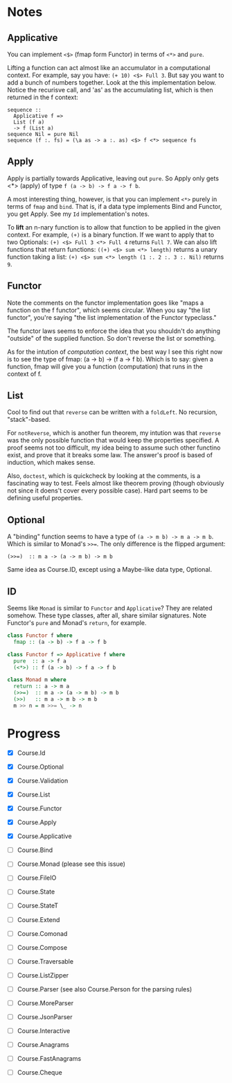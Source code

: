 # Notes

## Applicative

You can implement `<$>` (fmap form Functor) in terms of `<*>` and `pure`.

Lifting a function can act almost like an accumulator in a computational
context.  For example, say you have: `(+ 10) <$> Full 3`. But say you want to
add a bunch of numbers together. Look at the this implementation below. Notice
the recurisve call, and 'as' as the accumulating list, which is then returned
in the f context:

```
sequence ::
  Applicative f =>
  List (f a)
  -> f (List a)
sequence Nil = pure Nil
sequence (f :. fs) = (\a as -> a :. as) <$> f <*> sequence fs
```

## Apply

Apply is partially towards Applicative, leaving out `pure`. So Apply only gets
<*> (apply) of type `f (a -> b) -> f a -> f b`.

A most interesting thing, however, is that you can implement `<*>` purely in
terms of `fmap` and `bind`. That is, if a data type implements Bind and
Functor, you get Apply. See my `Id` implementation's notes.

To **lift** an n-nary function is to allow that function to be applied in the
given context. For example, `(+)` is a binary function. If we want to apply
that to two Optionals: `(+) <$> Full 3 <*> Full 4` returns `Full 7`. We can
also lift functions that return functions: `((+) <$> sum <*> length)` returns a
unary function taking a list: `(+) <$> sum <*> length (1 :. 2 :. 3 :. Nil)`
returns `9`.

## Functor

Note the comments on the functor implementation goes like "maps a function on
the f functor", which seems circular. When you say "the list functor", you're
saying "the list implementation of the Functor typeclass."

The functor laws seems to enforce the idea that you shouldn't do anything
"outside" of the supplied function. So don't reverse the list or something.

As for the intution of *computation context*, the best way I see this right now
is to see the type of fmap: (a -> b) -> (f a -> f b). Which is to say: given a
function, fmap will give you a function (computation) that runs in the context
of f.

## List

Cool to find out that `reverse` can be written with a `foldLeft`. No recursion,
"stack"-based.

For `notReverse`, which is another fun theorem, my intution was that `reverse`
was the only possible function that would keep the properties specified. A
proof seems not too difficult, my idea being to assume such other functino
exist, and prove that it breaks some law. The answer's proof is based of
induction, which makes sense.

Also, `doctest`, which is quickcheck by looking at the comments, is a
fascinating way to test. Feels almost like theorem proving (though obviously
not since it doens't cover every possible case). Hard part seems to be defining
useful properties.

## Optional

A "binding" function seems to have a type of `(a -> m b) -> m a -> m b`. Which
is similar to Monad's `>>=`. The only difference is the flipped argument:

```
(>>=)  :: m a -> (a -> m b) -> m b
```

Same idea as Course.ID, except using a Maybe-like data type, Optional.

## ID

Seems like `Monad` is similar to `Functor` and `Applicative`? They are related
somehow. These type classes, after all, share similar signatures. Note Functor's
`pure` and Monad's `return`, for example.

```haskell
class Functor f where
  fmap :: (a -> b) -> f a -> f b

class Functor f => Applicative f where
  pure  :: a -> f a
  (<*>) :: f (a -> b) -> f a -> f b

class Monad m where
  return :: a -> m a
  (>>=)  :: m a -> (a -> m b) -> m b
  (>>)   :: m a -> m b -> m b
  m >> n = m >>= \_ -> n
```

# Progress

- [x] Course.Id
- [x] Course.Optional
- [x] Course.Validation
- [x] Course.List
- [x] Course.Functor
- [x] Course.Apply
- [x] Course.Applicative
- [ ] Course.Bind
- [ ] Course.Monad (please see this issue)
- [ ] Course.FileIO
- [ ] Course.State
- [ ] Course.StateT
- [ ] Course.Extend
- [ ] Course.Comonad
- [ ] Course.Compose
- [ ] Course.Traversable
- [ ] Course.ListZipper
- [ ] Course.Parser (see also Course.Person for the parsing rules)
- [ ] Course.MoreParser
- [ ] Course.JsonParser
- [ ] Course.Interactive
- [ ] Course.Anagrams
- [ ] Course.FastAnagrams
- [ ] Course.Cheque

